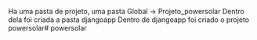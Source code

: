Ha uma pasta de projeto, uma pasta Global -> Projeto_powersolar 
Dentro dela foi criada a pasta djangoapp 
Dentro de djangoapp foi criado o projeto powersolar# powersolar
